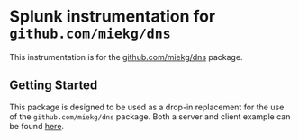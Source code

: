 # Splunk instrumentation for `github.com/miekg/dns`

This instrumentation is for the
[github.com/miekg/dns](https://github.com/miekg/dns) package.

## Getting Started

This package is designed to be used as a drop-in replacement for the use of the
`github.com/miekg/dns` package. Both a server and client example can be found
[here](./example_test.go).

